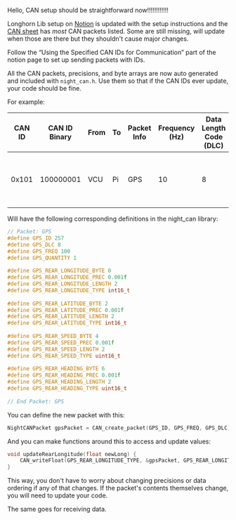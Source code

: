 Hello, CAN setup should be straightforward now!!!!!!!!!!!!

Longhorn Lib setup on [Notion](https://www.notion.so/lhrelectric/Longhorn-Lib-Setup-2025-18ee26707bba806cbc81e65fa6b64689?pvs=4) is updated with the setup instructions and the [CAN sheet](https://utexas.sharepoint.com/:x:/r/sites/ENGR-LonghornRacing/_layouts/15/Doc.aspx?sourcedoc=%7BE4600CD1-8229-483C-8B61-D76BD54DD0D5%7D&file=2025%20Data%20Flow.xlsx&action=default&mobileredirect=true&DefaultItemOpen=1%3Fweb%3D1) has *most* CAN packets listed. Some are still missing, will update when those are there but they shouldn't cause major changes. 

Follow the “Using the Specified CAN IDs for Communication” part of the notion page to set up sending packets with IDs.

All the CAN packets, precisions, and byte arrays are now auto generated and included with `night_can.h`. Use them so that if the CAN IDs ever update, your code should be fine.

For example:

| CAN ID | CAN ID Binary | From | To  | Packet Info | Frequency (Hz) | Data Length Code (DLC) | Quantity | Data[0]                            | Data[1] | Data[2]                           | Data[3] | Data[4]                            | Data[5] | Data[6]                           | Data[7] |
| ------ | ------------- | ---- | --- | ----------- | -------------- | ---------------------- | -------- | ---------------------------------- | ------- | --------------------------------- | ------- | ---------------------------------- | ------- | --------------------------------- | ------- |
| 0x101  | 100000001     | VCU  | Pi  | GPS         | 10             | 8                      | 1        | GPS Rear Longitude (int16, 0.001º) |         | GPS Rear Latitude (int16, 0.001º) |         | GPS Rear Speed (uint16, 0.001 m/s) |         | GPS Rear Heading (uint16, 0.001º) |         |
Will have the following corresponding definitions in the night_can library:

```c
// Packet: GPS  
#define GPS_ID 257  
#define GPS_DLC 8  
#define GPS_FREQ 100  
#define GPS_QUANTITY 1  
  
#define GPS_REAR_LONGITUDE_BYTE 0  
#define GPS_REAR_LONGITUDE_PREC 0.001f  
#define GPS_REAR_LONGITUDE_LENGTH 2  
#define GPS_REAR_LONGITUDE_TYPE int16_t  
  
#define GPS_REAR_LATITUDE_BYTE 2  
#define GPS_REAR_LATITUDE_PREC 0.001f  
#define GPS_REAR_LATITUDE_LENGTH 2  
#define GPS_REAR_LATITUDE_TYPE int16_t  
  
#define GPS_REAR_SPEED_BYTE 4  
#define GPS_REAR_SPEED_PREC 0.001f  
#define GPS_REAR_SPEED_LENGTH 2  
#define GPS_REAR_SPEED_TYPE uint16_t  
  
#define GPS_REAR_HEADING_BYTE 6  
#define GPS_REAR_HEADING_PREC 0.001f  
#define GPS_REAR_HEADING_LENGTH 2  
#define GPS_REAR_HEADING_TYPE uint16_t  
  
// End Packet: GPS
```

You can define the new packet with this:

```c
NightCANPacket gpsPacket = CAN_create_packet(GPS_ID, GPS_FREQ, GPS_DLC);
```

And you can make functions around this to access and update values:

```c
void updateRearLongitude(float newLong) {
	CAN_writeFloat(GPS_REAR_LONGITUDE_TYPE, &gpsPacket, GPS_REAR_LONGITUDE_BYTE, newLong, GPS_REAR_LONGITUDE_PREC);
}
```

This way, you don't have to worry about changing precisions or data ordering if any of that changes. If the packet's contents themselves change, you will need to update your code.

The same goes for receiving data.